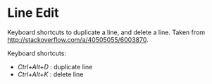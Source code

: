 # Line Edit

Keyboard shortcuts to duplicate a line, and delete a line. Taken from http://stackoverflow.com/a/40505055/6003870.

Keyboard shortcuts: 
- *Ctrl+Alt+D* : duplicate line
- *Ctrl+Alt+K* : delete line
